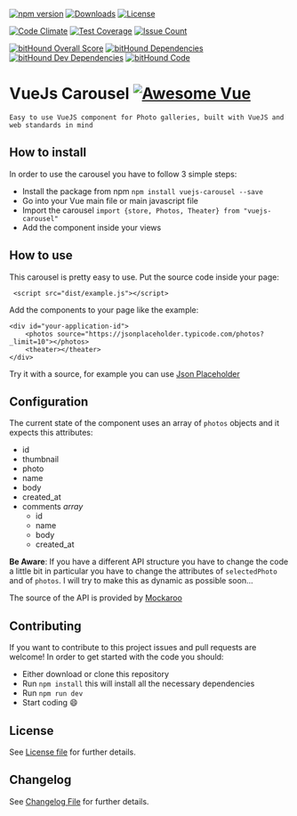 [![npm version](https://img.shields.io/npm/v/vuejs-carousel.svg)](https://www.npmjs.com/package/vuejs-carousel)
[![Downloads](https://img.shields.io/npm/dt/vuejs-carousel.svg)](https://www.npmjs.com/package/vuejs-carousel)
[![License](https://img.shields.io/npm/l/vuejs-carousel.svg)](https://www.npmjs.com/package/vuejs-carousel)

[![Code Climate](https://codeclimate.com/github/ludo237/vuejs-carousel/badges/gpa.svg)](https://codeclimate.com/github/ludo237/vuejs-carousel)
[![Test Coverage](https://codeclimate.com/github/ludo237/vuejs-carousel/badges/coverage.svg)](https://codeclimate.com/github/ludo237/vuejs-carousel/coverage)
[![Issue Count](https://codeclimate.com/github/ludo237/vuejs-carousel/badges/issue_count.svg)](https://codeclimate.com/github/ludo237/vuejs-carousel)

[![bitHound Overall Score](https://www.bithound.io/github/ludo237/vuejs-carousel/badges/score.svg)](https://www.bithound.io/github/ludo237/vuejs-carousel)
[![bitHound Dependencies](https://www.bithound.io/github/ludo237/vuejs-carousel/badges/dependencies.svg)](https://www.bithound.io/github/ludo237/vuejs-carousel/master/dependencies/npm)
[![bitHound Dev Dependencies](https://www.bithound.io/github/ludo237/vuejs-carousel/badges/devDependencies.svg)](https://www.bithound.io/github/ludo237/vuejs-carousel/master/dependencies/npm)
[![bitHound Code](https://www.bithound.io/github/ludo237/vuejs-carousel/badges/code.svg)](https://www.bithound.io/github/ludo237/vuejs-carousel)

# VueJs Carousel [![Awesome Vue](https://cdn.rawgit.com/sindresorhus/awesome/d7305f38d29fed78fa85652e3a63e154dd8e8829/media/badge.svg)](https://github.com/vuejs/awesome-vue)

    Easy to use VueJS component for Photo galleries, built with VueJS and web standards in mind

## How to install

In order to use the carousel you have to follow 3 simple steps:

- Install the package from npm `npm install vuejs-carousel --save`
- Go into your Vue main file or main javascript file
- Import the carousel `import {store, Photos, Theater} from "vuejs-carousel"`
- Add the component inside your views


## How to use

This carousel is pretty easy to use. Put the source code inside your page:

     <script src="dist/example.js"></script>

Add the components to your page like the example:

    <div id="your-application-id">
        <photos source="https://jsonplaceholder.typicode.com/photos?_limit=10"></photos>
        <theater></theater>
    </div>

Try it with a source, for example you can use [Json Placeholder](http://jsonplaceholder.typicode.com/photos?_limit=10)


## Configuration

The current state of the component uses an array of `photos` objects and it expects this attributes:

- id
- thumbnail
- photo
- name
- body
- created_at
- comments *array*
    - id
    - name
    - body
    - created_at

**Be Aware**: If you have a different API structure you have to change the code a little bit in particular
you have to change the attributes of `selectedPhoto` and of `photos`. I will try to make this as dynamic as 
possible soon...

The source of the API is provided by [Mockaroo](https://www.mockaroo.com/8e9a75b0)

## Contributing

If you want to contribute to this project issues and pull requests are welcome! In order to get started with the code you should:

- Either download or clone this repository
- Run `npm install` this will install all the necessary dependencies
- Run `npm run dev`
- Start coding :smile:

## License

See [License file](LICENSE) for further details.

## Changelog

See [Changelog File](CHANGELOG) for further details.
